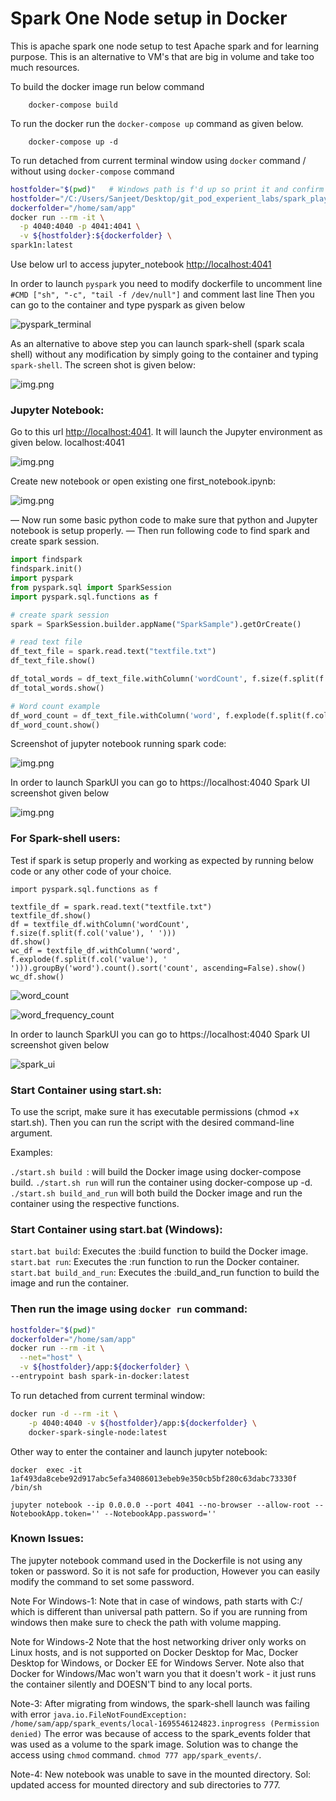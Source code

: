 # Spark One Node setup in Docker

This is apache spark one node setup to test Apache spark and for learning purpose. This is an alternative to VM's that 
are big in volume and take too much resources. 

To build the docker image run below command
```
    docker-compose build
```

To run the docker run the `docker-compose up` command as given below. 
```
    docker-compose up -d
```


To run detached from current terminal window using `docker` command / without using `docker-compose` command
```bash
hostfolder="$(pwd)"   # Windows path is f'd up so print it and confirm before proceeding
hostfolder="/C:/Users/Sanjeet/Desktop/git_pod_experient_labs/spark_playground/spark-single-node/app"
dockerfolder="/home/sam/app"
docker run --rm -it \
  -p 4040:4040 -p 4041:4041 \
  -v ${hostfolder}:${dockerfolder} \
spark1n:latest
```

Use below url to access jupyter_notebook [http://localhost:4041](http://localhost:4041)


In order to launch `pyspark` you need to modify dockerfile to uncomment line `#CMD ["sh", "-c", "tail -f /dev/null"]` and comment last line
Then you can go to the container and type pyspark as given below

![pyspark_terminal](resources/terminal.png)

As an alternative to above step you can launch spark-shell (spark scala shell) without any modification by simply going 
to the container and typing `spark-shell`. The screen shot is given below:

![img.png](resources/spark-shell.png)


### Jupyter Notebook:
Go to this url [http://localhost:4041](http://localhost:4041). 
It will launch the Jupyter environment as given below. localhost:4041

![img.png](resources/jupyter_notebook.png)

Create new notebook or open existing one first_notebook.ipynb:

![img.png](resources/jupyter_new_file.png)



— Now run some basic python code to make sure that python and Jupyter notebook is setup properly.
— Then run following code to find spark and create spark session.

```python
import findspark
findspark.init()
import pyspark
from pyspark.sql import SparkSession
import pyspark.sql.functions as f

# create spark session
spark = SparkSession.builder.appName("SparkSample").getOrCreate()

# read text file
df_text_file = spark.read.text("textfile.txt")
df_text_file.show()

df_total_words = df_text_file.withColumn('wordCount', f.size(f.split(f.col('value'), ' ')))
df_total_words.show()

# Word count example
df_word_count = df_text_file.withColumn('word', f.explode(f.split(f.col('value'), ' '))).groupBy('word').count().sort('count', ascending=False)
df_word_count.show()
```

Screenshot of jupyter notebook running spark code:

![img.png](resources/jupyter_code.png)

In order to launch SparkUI you can go to https://localhost:4040
Spark UI screenshot given below


![img.png](resources/img.png)


### For Spark-shell users: 
Test if spark is setup properly and working as expected by running below code or any other code of your choice. 

```
import pyspark.sql.functions as f

textfile_df = spark.read.text("textfile.txt")
textfile_df.show()
df = textfile_df.withColumn('wordCount', f.size(f.split(f.col('value'), ' ')))
df.show()
wc_df = textfile_df.withColumn('word', f.explode(f.split(f.col('value'), ' '))).groupBy('word').count().sort('count', ascending=False).show()
wc_df.show()
```

![word_count](resources/word_count.png)


![word_frequency_count](resources/word_frequency_count.png)


In order to launch SparkUI you can go to https://localhost:4040
Spark UI screenshot given below

![spark_ui](resources/spark_ui.png)





### Start Container using start.sh:
To use the script, make sure it has executable permissions (chmod +x start.sh). Then you can run the script with the desired command-line argument.

Examples:

```./start.sh build ```: will build the Docker image using docker-compose build.
```./start.sh run``` will run the container using docker-compose up -d.
```./start.sh build_and_run``` will both build the Docker image and run the container using the respective functions.


### Start Container using start.bat (Windows):
```start.bat build```: Executes the :build function to build the Docker image.
```start.bat run```: Executes the :run function to run the Docker container.
```start.bat build_and_run```: Executes the :build_and_run function to build the image and run the container.




### Then run the image using `docker run` command:
```bash
hostfolder="$(pwd)"
dockerfolder="/home/sam/app"
docker run --rm -it \
  --net="host" \
  -v ${hostfolder}/app:${dockerfolder} \
--entrypoint bash spark-in-docker:latest
```

To run detached from current terminal window:
```bash
docker run -d --rm -it \
    -p 4040:4040 -v ${hostfolder}/app:${dockerfolder} \ 
    docker-spark-single-node:latest
```


Other way to enter the container and launch jupyter notebook:

```
docker  exec -it 1af493da8cebe92d917abc5efa34086013ebeb9e350cb5bf280c63dabc73330f /bin/sh
```

```
jupyter notebook --ip 0.0.0.0 --port 4041 --no-browser --allow-root --NotebookApp.token='' --NotebookApp.password=''
```

### Known Issues:
The jupyter notebook command used in the Dockerfile is not using any token or password.
So it is not safe for production, However you can easily modify the command to set some password. 


Note For Windows-1:
Note that in case of windows, path starts with C:/ which is different than universal path pattern. 
So if you are running from windows then make sure to check the path with volume mapping. 

Note for Windows-2
Note that the host networking driver only works on Linux hosts, and is not supported on Docker Desktop for Mac,
Docker Desktop for Windows, or Docker EE for Windows Server.
Note also that Docker for Windows/Mac won't warn you that it doesn't work - it just runs the container silently 
and DOESN'T bind to any local ports.

Note-3: 
After migrating from windows, the spark-shell launch was failing with error `java.io.FileNotFoundException: /home/sam/app/spark_events/local-1695546124823.inprogress (Permission denied)`
The error was because of access to the spark_events folder that was used as a volume to the spark image.
Solution was to change the access using `chmod` command. `chmod 777 app/spark_events/`.


Note-4: New notebook was unable to save in the mounted directory. Sol: updated access for mounted directory and sub directories to 777. 
